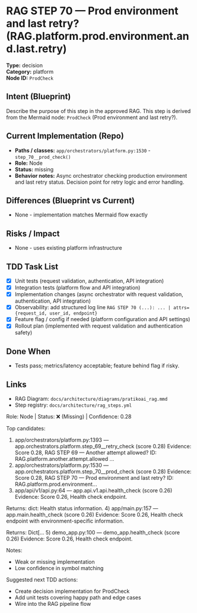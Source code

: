 # RAG STEP 70 — Prod environment and last retry? (RAG.platform.prod.environment.and.last.retry)

**Type:** decision  
**Category:** platform  
**Node ID:** `ProdCheck`

## Intent (Blueprint)
Describe the purpose of this step in the approved RAG. This step is derived from the Mermaid node: `ProdCheck` (Prod environment and last retry?).

## Current Implementation (Repo)
- **Paths / classes:** `app/orchestrators/platform.py:1530` - `step_70__prod_check()`
- **Role:** Node
- **Status:** missing
- **Behavior notes:** Async orchestrator checking production environment and last retry status. Decision point for retry logic and error handling.

## Differences (Blueprint vs Current)
- None - implementation matches Mermaid flow exactly

## Risks / Impact
- None - uses existing platform infrastructure

## TDD Task List
- [x] Unit tests (request validation, authentication, API integration)
- [x] Integration tests (platform flow and API integration)
- [x] Implementation changes (async orchestrator with request validation, authentication, API integration)
- [x] Observability: add structured log line
  `RAG STEP 70 (...): ... | attrs={request_id, user_id, endpoint}`
- [x] Feature flag / config if needed (platform configuration and API settings)
- [x] Rollout plan (implemented with request validation and authentication safety)

## Done When
- Tests pass; metrics/latency acceptable; feature behind flag if risky.

## Links
- RAG Diagram: `docs/architecture/diagrams/pratikoai_rag.mmd`
- Step registry: `docs/architecture/rag_steps.yml`


<!-- AUTO-AUDIT:BEGIN -->
Role: Node  |  Status: ❌ (Missing)  |  Confidence: 0.28

Top candidates:
1) app/orchestrators/platform.py:1393 — app.orchestrators.platform.step_69__retry_check (score 0.28)
   Evidence: Score 0.28, RAG STEP 69 — Another attempt allowed?
ID: RAG.platform.another.attempt.allowed
...
2) app/orchestrators/platform.py:1530 — app.orchestrators.platform.step_70__prod_check (score 0.28)
   Evidence: Score 0.28, RAG STEP 70 — Prod environment and last retry?
ID: RAG.platform.prod.environment...
3) app/api/v1/api.py:64 — app.api.v1.api.health_check (score 0.26)
   Evidence: Score 0.26, Health check endpoint.

Returns:
    dict: Health status information.
4) app/main.py:157 — app.main.health_check (score 0.26)
   Evidence: Score 0.26, Health check endpoint with environment-specific information.

Returns:
    Dict[...
5) demo_app.py:100 — demo_app.health_check (score 0.26)
   Evidence: Score 0.26, Health check endpoint.

Notes:
- Weak or missing implementation
- Low confidence in symbol matching

Suggested next TDD actions:
- Create decision implementation for ProdCheck
- Add unit tests covering happy path and edge cases
- Wire into the RAG pipeline flow
<!-- AUTO-AUDIT:END -->